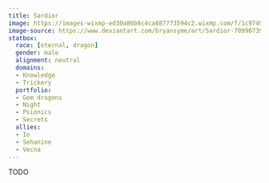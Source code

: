 ```yaml
---
title: Sardior
image: https://images-wixmp-ed30a86b8c4ca887773594c2.wixmp.com/f/1c974924-6b69-45e1-9b1a-3b3e3bc66c17/dbqns1u-309abe32-e6c4-4c65-8e6c-4ae198771baa.jpg/v1/fill/w_1024,h_1392,q_75,strp/sardior_by_bryansyme_dbqns1u-fullview.jpg?token=eyJ0eXAiOiJKV1QiLCJhbGciOiJIUzI1NiJ9.eyJzdWIiOiJ1cm46YXBwOjdlMGQxODg5ODIyNjQzNzNhNWYwZDQxNWVhMGQyNmUwIiwiaXNzIjoidXJuOmFwcDo3ZTBkMTg4OTgyMjY0MzczYTVmMGQ0MTVlYTBkMjZlMCIsIm9iaiI6W1t7ImhlaWdodCI6Ijw9MTM5MiIsInBhdGgiOiJcL2ZcLzFjOTc0OTI0LTZiNjktNDVlMS05YjFhLTNiM2UzYmM2NmMxN1wvZGJxbnMxdS0zMDlhYmUzMi1lNmM0LTRjNjUtOGU2Yy00YWUxOTg3NzFiYWEuanBnIiwid2lkdGgiOiI8PTEwMjQifV1dLCJhdWQiOlsidXJuOnNlcnZpY2U6aW1hZ2Uub3BlcmF0aW9ucyJdfQ.zqZregRdKl5kBeWDigL0ixOUlkbDZGdhkMRverwgfUg
image-source: https://www.deviantart.com/bryansyme/art/Sardior-709907394
statbox:
  race: [eternal, dragon]
  gender: male
  alignment: neutral
  domains:
  - Knowledge
  - Trickery
  portfolio:
  - Gem dragons
  - Night
  - Psionics
  - Secrets
  allies:
  - Io
  - Sehanine
  - Vecna
---
```


TODO
